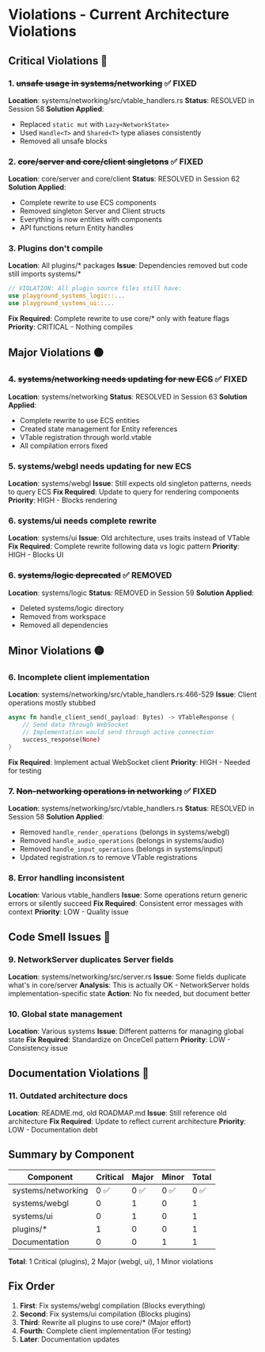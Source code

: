 # Violations - Current Architecture Violations

## Critical Violations 🔴

### 1. ~~unsafe usage in systems/networking~~ ✅ FIXED
**Location**: systems/networking/src/vtable_handlers.rs
**Status**: RESOLVED in Session 58
**Solution Applied**:
- Replaced `static mut` with `Lazy<NetworkState>`
- Used `Handle<T>` and `Shared<T>` type aliases consistently
- Removed all unsafe blocks

### 2. ~~core/server and core/client singletons~~ ✅ FIXED
**Location**: core/server and core/client
**Status**: RESOLVED in Session 62
**Solution Applied**:
- Complete rewrite to use ECS components
- Removed singleton Server and Client structs
- Everything is now entities with components
- API functions return Entity handles

### 3. Plugins don't compile
**Location**: All plugins/* packages
**Issue**: Dependencies removed but code still imports systems/*
```rust
// VIOLATION: All plugin source files still have:
use playground_systems_logic::...
use playground_systems_ui::...
```
**Fix Required**: Complete rewrite to use core/* only with feature flags
**Priority**: CRITICAL - Nothing compiles

## Major Violations 🟠

### 4. ~~systems/networking needs updating for new ECS~~ ✅ FIXED
**Location**: systems/networking
**Status**: RESOLVED in Session 63
**Solution Applied**:
- Complete rewrite to use ECS entities
- Created state management for Entity references
- VTable registration through world.vtable
- All compilation errors fixed

### 5. systems/webgl needs updating for new ECS
**Location**: systems/webgl
**Issue**: Still expects old singleton patterns, needs to query ECS
**Fix Required**: Update to query for rendering components
**Priority**: HIGH - Blocks rendering

### 6. systems/ui needs complete rewrite
**Location**: systems/ui
**Issue**: Old architecture, uses traits instead of VTable
**Fix Required**: Complete rewrite following data vs logic pattern
**Priority**: HIGH - Blocks UI

### 6. ~~systems/logic deprecated~~ ✅ REMOVED
**Location**: systems/logic
**Status**: REMOVED in Session 59
**Solution Applied**:
- Deleted systems/logic directory
- Removed from workspace
- Removed all dependencies

## Minor Violations 🟡

### 6. Incomplete client implementation
**Location**: systems/networking/src/vtable_handlers.rs:466-529
**Issue**: Client operations mostly stubbed
```rust
async fn handle_client_send(_payload: Bytes) -> VTableResponse {
    // Send data through WebSocket
    // Implementation would send through active connection
    success_response(None)
}
```
**Fix Required**: Implement actual WebSocket client
**Priority**: HIGH - Needed for testing

### 7. ~~Non-networking operations in networking~~ ✅ FIXED
**Location**: systems/networking/src/vtable_handlers.rs
**Status**: RESOLVED in Session 58
**Solution Applied**:
- Removed `handle_render_operations` (belongs in systems/webgl)
- Removed `handle_audio_operations` (belongs in systems/audio)
- Removed `handle_input_operations` (belongs in systems/input)
- Updated registration.rs to remove VTable registrations

### 8. Error handling inconsistent
**Location**: Various vtable_handlers
**Issue**: Some operations return generic errors or silently succeed
**Fix Required**: Consistent error messages with context
**Priority**: LOW - Quality issue

## Code Smell Issues 💭

### 9. NetworkServer duplicates Server fields
**Location**: systems/networking/src/server.rs
**Issue**: Some fields duplicate what's in core/server
**Analysis**: This is actually OK - NetworkServer holds implementation-specific state
**Action**: No fix needed, but document better

### 10. Global state management
**Location**: Various systems
**Issue**: Different patterns for managing global state
**Fix Required**: Standardize on OnceCell pattern
**Priority**: LOW - Consistency issue

## Documentation Violations 📝

### 11. Outdated architecture docs
**Location**: README.md, old ROADMAP.md
**Issue**: Still reference old architecture
**Fix Required**: Update to reflect current architecture
**Priority**: LOW - Documentation debt

## Summary by Component

| Component | Critical | Major | Minor | Total |
|-----------|----------|-------|-------|-------|
| systems/networking | 0 ✅ | 0 ✅ | 0 ✅ | 0 ✅ |
| systems/webgl | 0 | 1 | 0 | 1 |
| systems/ui | 0 | 1 | 0 | 1 |
| plugins/* | 1 | 0 | 0 | 1 |
| Documentation | 0 | 0 | 1 | 1 |

**Total**: 1 Critical (plugins), 2 Major (webgl, ui), 1 Minor violations

## Fix Order

1. **First**: Fix systems/webgl compilation (Blocks everything)
2. **Second**: Fix systems/ui compilation (Blocks plugins)
3. **Third**: Rewrite all plugins to use core/* (Major effort)
4. **Fourth**: Complete client implementation (For testing)
5. **Later**: Documentation updates